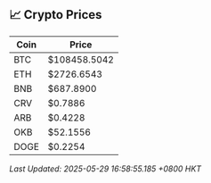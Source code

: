 ## 📈 Crypto Prices

| Coin | Price |
| ---- | ----- |
| BTC | $108458.5042 |
| ETH | $2726.6543 |
| BNB | $687.8900 |
| CRV | $0.7886 |
| ARB | $0.4228 |
| OKB | $52.1556 |
| DOGE | $0.2254 |

_Last Updated: 2025-05-29 16:58:55.185 +0800 HKT_